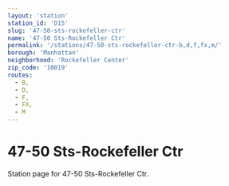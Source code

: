 ```yaml
---
layout: 'station'
station_id: 'D15'
slug: '47-50-sts-rockefeller-ctr'
name: '47-50 Sts-Rockefeller Ctr'
permalink: '/stations/47-50-sts-rockefeller-ctr-b,d,f,fx,m/'
borough: 'Manhattan'
neighborhood: 'Rockefeller Center'
zip_code: '10019'
routes:
  - B,
  - D,
  - F,
  - FX,
  - M
---
```

# 47-50 Sts-Rockefeller Ctr

Station page for 47-50 Sts-Rockefeller Ctr.
